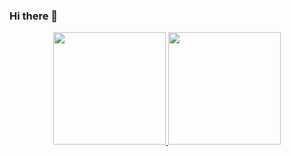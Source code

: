 ### Hi there 👋

<p align="center">
<a href="https://github.com/cmiesnerv">
  <img height="180em" src="https://github-readme-stats-clorhidricos-projects.vercel.app/api?username=cmiesnerv&show_icons=true&theme=tokyonight&include_all_commits=true"/>
  <img height="180em" src="https://github-readme-stats-clorhidricos-projects.vercel.app/api/top-langs/?username=cmiesnerv&layout=compact&langs_count=8&theme=tokyonight"/>
</a>
</p>
<!--
**cmiesnerv/cmiesnerv** is a ✨ _special_ ✨ repository because its `README.md` (this file) appears on your GitHub profile.

Here are some ideas to get you started:

- 🔭 I’m currently working on ...
- 🌱 I’m currently learning ...
- 👯 I’m looking to collaborate on ...
- 🤔 I’m looking for help with ...
- 💬 Ask me about ...
- 📫 How to reach me: ...
- 😄 Pronouns: ...
- ⚡ Fun fact: ...
-->
